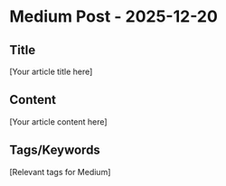 # Medium Post - 2025-12-20

## Title
[Your article title here]

## Content
[Your article content here]

## Tags/Keywords
[Relevant tags for Medium]
